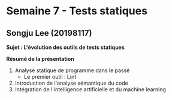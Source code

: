 # Semaine 7 - Tests statiques
## Songju Lee (20198117)

**Sujet : L'évolution des outils de tests statiques**

**Résumé de la présentation**
1. Analyse statique de programme dans le passé
    - Le premier outil : Lint
2. Introduction de l'analyse sémantique du code
3. Intégration de l'intelligence artificielle et du machine learning
